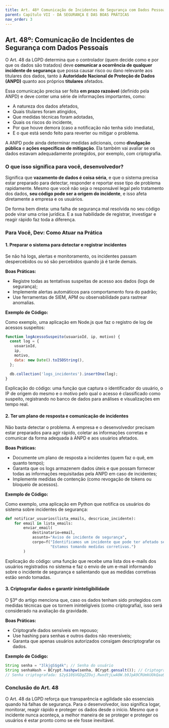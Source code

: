 ```yaml
---
title: Art. 48º Comunicação de Incidentes de Segurança com Dados Pessoais
parent: Capítulo VII - DA SEGURANÇA E DAS BOAS PRÁTICAS
nav_order: 3
---
```


## Art. 48º: Comunicação de Incidentes de Segurança com Dados Pessoais

O Art. 48 da LGPD determina que o controlador (quem decide como e por que os dados são tratados) deve **comunicar a ocorrência de qualquer incidente de segurança** que possa causar risco ou dano relevante aos titulares dos dados, tanto à **Autoridade Nacional de Proteção de Dados (ANPD)** quanto aos próprios **titulares** afetados.

Essa comunicação precisa ser feita **em prazo razoável** (definido pela ANPD) e deve conter uma série de informações importantes, como:
- A natureza dos dados afetados,
- Quais titulares foram atingidos,
- Que medidas técnicas foram adotadas,
- Quais os riscos do incidente,
- Por que houve demora (caso a notificação não tenha sido imediata),
- E o que está sendo feito para reverter ou mitigar o problema.

A ANPD pode ainda determinar medidas adicionais, como **divulgação pública** e **ações específicas de mitigação**. Ela também vai avaliar se os dados estavam adequadamente protegidos, por exemplo, com criptografia.


### O que isso significa para você, desenvolvedor?

Significa que **vazamento de dados é coisa séria**, e que o sistema precisa estar preparado para detectar, responder e reportar esse tipo de problema rapidamente. Mesmo que você não seja o responsável legal pelo tratamento dos dados, **seu código pode ser a origem do incidente**, e isso afeta diretamente a empresa e os usuários.

De forma bem direta: uma falha de segurança mal resolvida no seu código pode virar uma crise jurídica. E a sua habilidade de registrar, investigar e reagir rápido faz toda a diferença.

### Para Você, Dev: Como Atuar na Prática

#### 1. Preparar o sistema para detectar e registrar incidentes

Se não há logs, alertas e monitoramento, os incidentes passam despercebidos ou só são percebidos quando já é tarde demais. 

**Boas Práticas:**

- Registre todas as tentativas suspeitas de acesso aos dados (logs de segurança);
- Implemente alertas automáticos para comportamento fora do padrão;
- Use ferramentas de SIEM, APM ou observabilidade para rastrear anomalias.

**Exemplo de Código:**

Como exemplo, uma aplicação em Node.js que faz o registro de log de acessos suspeitos:

```javascript
function logAcessoSuspeito(usuarioId, ip, motivo) {
  const log = {
    usuarioId,
    ip,
    motivo,
    data: new Date().toISOString(),
  };

  db.collection('logs_incidentes').insertOne(log);
}
```

Explicação do código: uma função que captura o identificador do usuário, o IP de origem do mesmo e o motivo pelo qual o acesso é classificado como suspeito, registrando no banco de dados para análises e visualizações em tempo real.

#### 2. Ter um plano de resposta e comunicação de incidentes

Não basta detectar o problema. A empresa e o desenvolvedor precisam estar preparados para agir rápido, coletar as informações corretas e comunicar da forma adequada à ANPD e aos usuários afetados.

**Boas Práticas:**

- Documente um plano de resposta a incidentes (quem faz o quê, em quanto tempo);
- Garanta que os logs armazenem dados úteis e que possam fornecer todas as informações requisitadas pela ANPD em caso de incidentes;
- Implemente medidas de contenção (como revogação de tokens ou bloqueio de acessos).

**Exemplo de Código:**

Como exemplo, uma aplicação em Python que notifica os usuários do sistema sobre incidentes de segurança:

```python
def notificar_usuarios(lista_emails, descricao_incidente):
    for email in lista_emails:
        enviar_email(
            destinatario=email,
            assunto="Aviso de incidente de segurança",
            corpo=f("Identificamos um incidente que pode ter afetado seus dados."
                    "Estamos tomando medidas corretivas.")
        )
```

Explicação do código: uma função que recebe uma lista dos e-mails dos usuários registrados no sistema e faz o envio de um e-mail informando sobre o incidente de segurança e salientando que as medidas corretivas estão sendo tomadas.

#### 3. Criptografar dados e garantir ininteligibilidade

O §3º do artigo menciona que, caso os dados tenham sido protegidos com medidas técnicas que os tornem ininteligíveis (como criptografia), isso será considerado na avaliação da gravidade.

**Boas Práticas:**

- Criptografe dados sensíveis em repouso;
- Use hashing para senhas e outros dados não reversíveis;
- Garanta que apenas usuários autorizados consigam descriptografar os dados.

**Exemplo de Código:**

```javascript
String senha = "3lkjgS$g4k"; // Senha do usuário
String senhaHash = BCrypt.hashpw(senha, BCrypt.gensalt()); // Criptografia da senha
// Senha criptografada: $2y$10$VGDgZZOuj.RwxdtjLwA0W.b9JpA9CRUmkUOkQaa9fvM9mgEMC0Uta
```

### Conclusão do Art. 48

O Art. 48 da LGPD reforça que transparência e agilidade são essenciais quando há falhas de segurança. Para o desenvolvedor, isso significa logar, monitorar, reagir rápido e proteger os dados desde o início. Mesmo que o incidente nunca aconteça, a melhor maneira de se proteger e proteger os usuários é estar pronto como se ele fosse inevitável.
